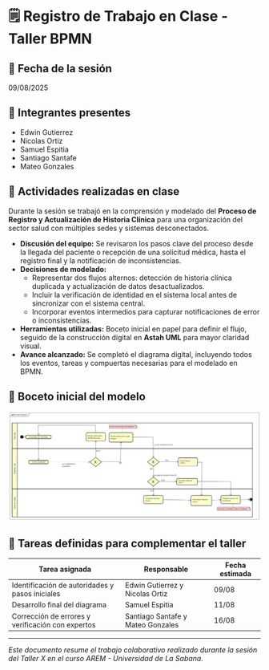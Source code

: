 # 🗒️ Registro de Trabajo en Clase - Taller BPMN

## 📆 Fecha de la sesión
09/08/2025

## 👥 Integrantes presentes
- Edwin Gutierrez
- Nicolas Ortiz
- Samuel Espitia
- Santiago Santafe
- Mateo Gonzales

## 🧠 Actividades realizadas en clase

Durante la sesión se trabajó en la comprensión y modelado del **Proceso de Registro y Actualización de Historia Clínica** para una organización del sector salud con múltiples sedes y sistemas desconectados.

- **Discusión del equipo:** Se revisaron los pasos clave del proceso desde la llegada del paciente o recepción de una solicitud médica, hasta el registro final y la notificación de inconsistencias.  
- **Decisiones de modelado:**  
  - Representar dos flujos alternos: detección de historia clínica duplicada y actualización de datos desactualizados.  
  - Incluir la verificación de identidad en el sistema local antes de sincronizar con el sistema central.  
  - Incorporar eventos intermedios para capturar notificaciones de error o inconsistencias.  
- **Herramientas utilizadas:** Boceto inicial en papel para definir el flujo, seguido de la construcción digital en **Astah UML** para mayor claridad visual.  
- **Avance alcanzado:** Se completó el diagrama digital, incluyendo todos los eventos, tareas y compuertas necesarias para el modelado en BPMN.

## 🧩 Boceto inicial del modelo

![Modelo BPMN - Historia Clínica](modelo-clase.png)

## 🔁 Tareas definidas para complementar el taller

| Tarea asignada                                           | Responsable                                 | Fecha estimada |
|----------------------------------------------------------|---------------------------------------------|----------------|
| Identificación de autoridades y pasos iniciales          | Edwin Gutierrez y Nicolas Ortiz             | 09/08          |
| Desarrollo final del diagrama                            | Samuel Espitia                              | 11/08          |
| Corrección de errores y verificación con expertos        | Santiago Santafe y Mateo Gonzales           | 16/08          |



---

_Este documento resume el trabajo colaborativo realizado durante la sesión del Taller X en el curso AREM - Universidad de La Sabana._
